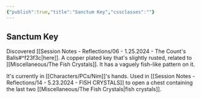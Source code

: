 ```yaml
---
{"publish":true,"title":"Sanctum Key","cssclasses":""}
---
```



## Sanctum Key

Discovered [[Session Notes - Reflections/06 - 1.25.2024 - The Count's Balls#^f23f3c\|here]]. A copper plated key that's slightly rusted, related to [[Miscellaneous/The Fish Crystals]]. It has a vaguely fish-like pattern on it.

It's currently in [[Characters/PCs/Nim]]'s hands. Used in [[Session Notes - Reflections/14 - 5.23.2024 - FISH CRYSTALS]] to open a chest containing the last two [[Miscellaneous/The Fish Crystals\|fish crystals]].
